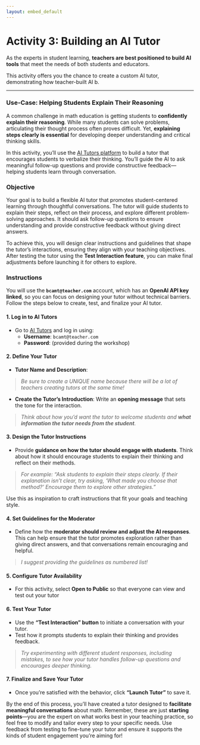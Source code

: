 ```yaml
---
layout: embed_default
---
```


# **Activity 3: Building an AI Tutor**


As the experts in student learning, **teachers are best positioned to build AI tools** that meet the needs of both students and educators. 

This activity offers you the chance to create a custom AI tutor, demonstrating how teacher-built AI b.  

---

### **Use-Case: Helping Students Explain Their Reasoning**  

A common challenge in math education is getting students to **confidently explain their reasoning**. While many students can solve problems, articulating their thought process often proves difficult. Yet, **explaining steps clearly is essential** for developing deeper understanding and critical thinking skills.

In this activity, you’ll use the [AI Tutors platform](https://my.ai-tutors.ca) to build a tutor that encourages students to verbalize their thinking. You’ll guide the AI to ask meaningful follow-up questions and provide constructive feedback—helping students learn through conversation. 

### **Objective**  

Your goal is to build a flexible AI tutor that promotes student-centered learning through thoughtful conversations. The tutor will guide students to explain their steps, reflect on their process, and explore different problem-solving approaches. It should ask follow-up questions to ensure understanding and provide constructive feedback without giving direct answers. 

To achieve this, you will design clear instructions and guidelines that shape the tutor’s interactions, ensuring they align with your teaching objectives. After testing the tutor using the **Test Interaction feature**, you can make final adjustments before launching it for others to explore.

### **Instructions**

You will use the **`bcamt@teacher.com`** account, which has an **OpenAI API key linked**, so you can focus on designing your tutor without technical barriers. Follow the steps below to create, test, and finalize your AI tutor.


#### 1. **Log in to AI Tutors**  
   - Go to [AI Tutors](https://my.ai-tutors.ca) and log in using:
     - **Username**: `bcamt@teacher.com`  
     - **Password**: (provided during the workshop)

#### 2. **Define Your Tutor**  
  - **Tutor Name and Description**:

   > *Be sure to create a UNIQUE name because there will be a lot of teachers creating tutors at the same time!*

  - **Create the Tutor’s Introduction**: Write an **opening message** that sets the tone for the interaction.

   > *Think about how you’d want the tutor to welcome students and **what information the tutor needs from the student**.*  

#### 3. **Design the Tutor Instructions**  
   - Provide **guidance on how the tutor should engage with students**. Think about how it should encourage students to explain their thinking and reflect on their methods.  

   > *For example: “Ask students to explain their steps clearly. If their explanation isn’t clear, try asking, ‘What made you choose that method?’ Encourage them to explore other strategies.”*  
   
   Use this as inspiration to craft instructions that fit your goals and teaching style.

#### 4. **Set Guidelines for the Moderator**  
   - Define how the **moderator should review and adjust the AI responses**. This can help ensure that the tutor promotes exploration rather than giving direct answers, and that conversations remain encouraging and helpful.  

   > *I suggest providing the guidelines as numbered list!*  
   
#### 5. **Configure Tutor Availability**  
   - For this activity, select **Open to Public** so that everyone can view and test out your tutor

#### 6. **Test Your Tutor**  
   - Use the **“Test Interaction” button** to initiate a conversation with your tutor.  
   - Test how it prompts students to explain their thinking and provides feedback.  

   > *Try experimenting with different student responses, including mistakes, to see how your tutor handles follow-up questions and encourages deeper thinking.* 

#### 7. **Finalize and Save Your Tutor**  
   - Once you’re satisfied with the behavior, click **“Launch Tutor”** to save it.


By the end of this process, you’ll have created a tutor designed to **facilitate meaningful conversations** about math. Remember, these are just **starting points**—you are the expert on what works best in your teaching practice, so feel free to modify and tailor every step to your specific needs. Use feedback from testing to fine-tune your tutor and ensure it supports the kinds of student engagement you’re aiming for!